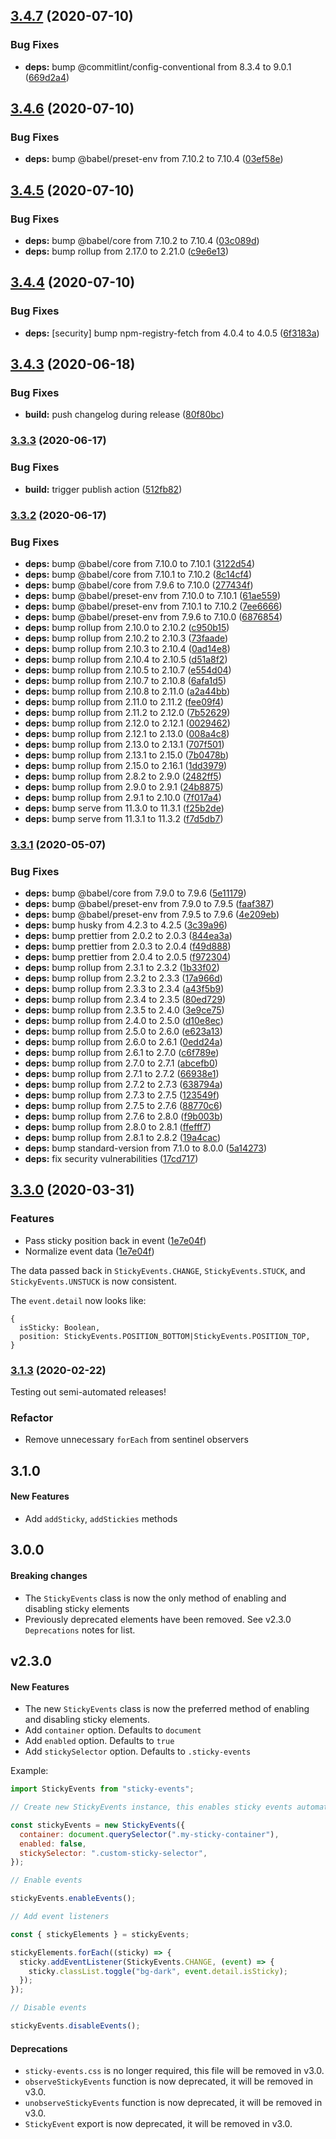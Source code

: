 ## [3.4.7](https://github.com/ryanwalters/sticky-events/compare/v3.4.6...v3.4.7) (2020-07-10)


### Bug Fixes

* **deps:** bump @commitlint/config-conventional from 8.3.4 to 9.0.1 ([669d2a4](https://github.com/ryanwalters/sticky-events/commit/669d2a40dc79d0e37fe813e1819d313c461b4d4d))

## [3.4.6](https://github.com/ryanwalters/sticky-events/compare/v3.4.5...v3.4.6) (2020-07-10)


### Bug Fixes

* **deps:** bump @babel/preset-env from 7.10.2 to 7.10.4 ([03ef58e](https://github.com/ryanwalters/sticky-events/commit/03ef58e9b38cbdb9e15d060b26a3fc12c5b37fca))

## [3.4.5](https://github.com/ryanwalters/sticky-events/compare/v3.4.4...v3.4.5) (2020-07-10)


### Bug Fixes

* **deps:** bump @babel/core from 7.10.2 to 7.10.4 ([03c089d](https://github.com/ryanwalters/sticky-events/commit/03c089d560cce616fbd1364a38ed92549aac8185))
* **deps:** bump rollup from 2.17.0 to 2.21.0 ([c9e6e13](https://github.com/ryanwalters/sticky-events/commit/c9e6e137fbfa428d95e6123e2dfc6ba35909d8de))

## [3.4.4](https://github.com/ryanwalters/sticky-events/compare/v3.4.3...v3.4.4) (2020-07-10)


### Bug Fixes

* **deps:** [security] bump npm-registry-fetch from 4.0.4 to 4.0.5 ([6f3183a](https://github.com/ryanwalters/sticky-events/commit/6f3183ac82f27d852adf65792c916002b690829c))

## [3.4.3](https://github.com/ryanwalters/sticky-events/compare/v3.4.2...v3.4.3) (2020-06-18)


### Bug Fixes

* **build:** push changelog during release ([80f80bc](https://github.com/ryanwalters/sticky-events/commit/80f80bcd9ae329a7784ce3ad580b9f19e65dba2e))

### [3.3.3](https://github.com/ryanwalters/sticky-events/compare/v3.3.2...v3.3.3) (2020-06-17)


### Bug Fixes

* **build:** trigger publish action ([512fb82](https://github.com/ryanwalters/sticky-events/commit/512fb8269fda3c208ecc7b6f7c779a18168f8d24))

### [3.3.2](https://github.com/ryanwalters/sticky-events/compare/v3.3.1...v3.3.2) (2020-06-17)


### Bug Fixes

* **deps:** bump @babel/core from 7.10.0 to 7.10.1 ([3122d54](https://github.com/ryanwalters/sticky-events/commit/3122d546109ddb7f7237c86ca1f14d7b1521c6e9))
* **deps:** bump @babel/core from 7.10.1 to 7.10.2 ([8c14cf4](https://github.com/ryanwalters/sticky-events/commit/8c14cf42904b22729f610dcbfdfebd6ec323dac5))
* **deps:** bump @babel/core from 7.9.6 to 7.10.0 ([277434f](https://github.com/ryanwalters/sticky-events/commit/277434f519e4c05ddd3488ddd8aa59c19f4a4607))
* **deps:** bump @babel/preset-env from 7.10.0 to 7.10.1 ([61ae559](https://github.com/ryanwalters/sticky-events/commit/61ae5595bf7aabda36013f797ce3b544e5739781))
* **deps:** bump @babel/preset-env from 7.10.1 to 7.10.2 ([7ee6666](https://github.com/ryanwalters/sticky-events/commit/7ee6666020d55227871f95f5c8f7dc1f571bcede))
* **deps:** bump @babel/preset-env from 7.9.6 to 7.10.0 ([6876854](https://github.com/ryanwalters/sticky-events/commit/68768541861d1a5526d236da11f37d8f2d92d99c))
* **deps:** bump rollup from 2.10.0 to 2.10.2 ([c950b15](https://github.com/ryanwalters/sticky-events/commit/c950b153005a607e876bf43c12931bfb5d413231))
* **deps:** bump rollup from 2.10.2 to 2.10.3 ([73faade](https://github.com/ryanwalters/sticky-events/commit/73faade4f3b1c3bab5fed93b0adad4b518c8f70b))
* **deps:** bump rollup from 2.10.3 to 2.10.4 ([0ad14e8](https://github.com/ryanwalters/sticky-events/commit/0ad14e83951e968e9708ba0a99c9cd337ce3e633))
* **deps:** bump rollup from 2.10.4 to 2.10.5 ([d51a8f2](https://github.com/ryanwalters/sticky-events/commit/d51a8f24617f51d151efb0e9bc517dee21d58712))
* **deps:** bump rollup from 2.10.5 to 2.10.7 ([e554d04](https://github.com/ryanwalters/sticky-events/commit/e554d0441769401a2d10040c441afef6c2cc26d9))
* **deps:** bump rollup from 2.10.7 to 2.10.8 ([6afa1d5](https://github.com/ryanwalters/sticky-events/commit/6afa1d5ff4beb9d26726300c899f621cd8e0cc84))
* **deps:** bump rollup from 2.10.8 to 2.11.0 ([a2a44bb](https://github.com/ryanwalters/sticky-events/commit/a2a44bbe2dd410573b770f3b36e48b01237ea929))
* **deps:** bump rollup from 2.11.0 to 2.11.2 ([fee09f4](https://github.com/ryanwalters/sticky-events/commit/fee09f4cc5e361d5a4ead97aa95785d92d555162))
* **deps:** bump rollup from 2.11.2 to 2.12.0 ([7b52629](https://github.com/ryanwalters/sticky-events/commit/7b526290cff0edadc735d9802db04faa1ea41c7d))
* **deps:** bump rollup from 2.12.0 to 2.12.1 ([0029462](https://github.com/ryanwalters/sticky-events/commit/00294621bf78d58d268c2aa46dac24c4d6e1ffe8))
* **deps:** bump rollup from 2.12.1 to 2.13.0 ([008a4c8](https://github.com/ryanwalters/sticky-events/commit/008a4c8e42fa4dcf99b7bd6f50d8b8023ee3798a))
* **deps:** bump rollup from 2.13.0 to 2.13.1 ([707f501](https://github.com/ryanwalters/sticky-events/commit/707f501db7181554ba2f5c1d9be987cdd24cc7a6))
* **deps:** bump rollup from 2.13.1 to 2.15.0 ([7b0478b](https://github.com/ryanwalters/sticky-events/commit/7b0478bb4f13e8b3a7e05e4c0c7281bc22b7c1d2))
* **deps:** bump rollup from 2.15.0 to 2.16.1 ([1dd3979](https://github.com/ryanwalters/sticky-events/commit/1dd3979007ca64d250325492b7555f76b7c97b17))
* **deps:** bump rollup from 2.8.2 to 2.9.0 ([2482ff5](https://github.com/ryanwalters/sticky-events/commit/2482ff5cde66677f1ebce1f171562115d0bbfe3b))
* **deps:** bump rollup from 2.9.0 to 2.9.1 ([24b8875](https://github.com/ryanwalters/sticky-events/commit/24b88751ec87322cbd444f354ce23d7e7427ef58))
* **deps:** bump rollup from 2.9.1 to 2.10.0 ([7f017a4](https://github.com/ryanwalters/sticky-events/commit/7f017a4b6bdda075d18b77b53a02901e82329c81))
* **deps:** bump serve from 11.3.0 to 11.3.1 ([f25b2de](https://github.com/ryanwalters/sticky-events/commit/f25b2de0686f2c112973618e6e056849e1f9bbbe))
* **deps:** bump serve from 11.3.1 to 11.3.2 ([f7d5db7](https://github.com/ryanwalters/sticky-events/commit/f7d5db7686739616e1f584ce1a2bf31e630e107d))

### [3.3.1](https://github.com/ryanwalters/sticky-events/compare/v3.3.0...v3.3.1) (2020-05-07)


### Bug Fixes

* **deps:** bump @babel/core from 7.9.0 to 7.9.6 ([5e11179](https://github.com/ryanwalters/sticky-events/commit/5e1117900c821699fa745825f407af94c8c88837))
* **deps:** bump @babel/preset-env from 7.9.0 to 7.9.5 ([faaf387](https://github.com/ryanwalters/sticky-events/commit/faaf387ae7d69da014a5ed810847df5ec6ed4959))
* **deps:** bump @babel/preset-env from 7.9.5 to 7.9.6 ([4e209eb](https://github.com/ryanwalters/sticky-events/commit/4e209eb809fc164d74bd98b0ad1cd1af9ead2246))
* **deps:** bump husky from 4.2.3 to 4.2.5 ([3c39a96](https://github.com/ryanwalters/sticky-events/commit/3c39a96f1195f18174a98ee55aba967ee31330ae))
* **deps:** bump prettier from 2.0.2 to 2.0.3 ([844ea3a](https://github.com/ryanwalters/sticky-events/commit/844ea3ae09a4db1a89a602400647e2a97a0c8551))
* **deps:** bump prettier from 2.0.3 to 2.0.4 ([f49d888](https://github.com/ryanwalters/sticky-events/commit/f49d888a93159194f5805306a7737ca35094fc94))
* **deps:** bump prettier from 2.0.4 to 2.0.5 ([f972304](https://github.com/ryanwalters/sticky-events/commit/f97230468f8d2f4c897e08f9edc447f3dc8d09b6))
* **deps:** bump rollup from 2.3.1 to 2.3.2 ([1b33f02](https://github.com/ryanwalters/sticky-events/commit/1b33f0288a84fe2145abc17eb299e6d2df00ed74))
* **deps:** bump rollup from 2.3.2 to 2.3.3 ([17a966d](https://github.com/ryanwalters/sticky-events/commit/17a966dda0fb25516e17d4c9386e6e550add919c))
* **deps:** bump rollup from 2.3.3 to 2.3.4 ([a43f5b9](https://github.com/ryanwalters/sticky-events/commit/a43f5b9a254340e8bec033a931d00015d83f1589))
* **deps:** bump rollup from 2.3.4 to 2.3.5 ([80ed729](https://github.com/ryanwalters/sticky-events/commit/80ed7297219e7e3cd34a2b722aee54285ca067c0))
* **deps:** bump rollup from 2.3.5 to 2.4.0 ([3e9ce75](https://github.com/ryanwalters/sticky-events/commit/3e9ce75082b048a249275ed22e86e11ae2c12159))
* **deps:** bump rollup from 2.4.0 to 2.5.0 ([d10e8ec](https://github.com/ryanwalters/sticky-events/commit/d10e8ec0dab5db6b49a042c451af52cca23f5e5c))
* **deps:** bump rollup from 2.5.0 to 2.6.0 ([e623a13](https://github.com/ryanwalters/sticky-events/commit/e623a13ee16a80f255454b82c62f31ff56383915))
* **deps:** bump rollup from 2.6.0 to 2.6.1 ([0edd24a](https://github.com/ryanwalters/sticky-events/commit/0edd24acff34ea267c8af81a574008661bc2fd3f))
* **deps:** bump rollup from 2.6.1 to 2.7.0 ([c6f789e](https://github.com/ryanwalters/sticky-events/commit/c6f789e3a5ec1d45f1c06717bccea9f19f2052f7))
* **deps:** bump rollup from 2.7.0 to 2.7.1 ([abcefb0](https://github.com/ryanwalters/sticky-events/commit/abcefb05975a3c9b49e9fe7ad86acd5feeeae27f))
* **deps:** bump rollup from 2.7.1 to 2.7.2 ([66938e1](https://github.com/ryanwalters/sticky-events/commit/66938e145f95dc3e42597a9eef97f502b284fa6d))
* **deps:** bump rollup from 2.7.2 to 2.7.3 ([638794a](https://github.com/ryanwalters/sticky-events/commit/638794a65557bff05260025ce0fb6a3479832d2b))
* **deps:** bump rollup from 2.7.3 to 2.7.5 ([123549f](https://github.com/ryanwalters/sticky-events/commit/123549f9090c0909d4d66e598a8895d9e58e0982))
* **deps:** bump rollup from 2.7.5 to 2.7.6 ([88770c6](https://github.com/ryanwalters/sticky-events/commit/88770c6f5bde48dc19c1342120d29e263ceeb0cb))
* **deps:** bump rollup from 2.7.6 to 2.8.0 ([f9b003b](https://github.com/ryanwalters/sticky-events/commit/f9b003bf9fb0894b8292e80289f86385d4edddcf))
* **deps:** bump rollup from 2.8.0 to 2.8.1 ([ffefff7](https://github.com/ryanwalters/sticky-events/commit/ffefff70d95d011c5885a48b3e899e046efbf8ce))
* **deps:** bump rollup from 2.8.1 to 2.8.2 ([19a4cac](https://github.com/ryanwalters/sticky-events/commit/19a4cac56db6e6b7dbd65b25394c5e3db72b04fd))
* **deps:** bump standard-version from 7.1.0 to 8.0.0 ([5a14273](https://github.com/ryanwalters/sticky-events/commit/5a1427385b91491a927c12cda3dcb9427d39fea5))
* **deps:** fix security vulnerabilities ([17cd717](https://github.com/ryanwalters/sticky-events/commit/17cd71743aff01ca2393a29b23115b568952c31a))

## [3.3.0](https://github.com/ryanwalters/sticky-events/compare/v3.1.2...v3.3.0) (2020-03-31)

### Features

- Pass sticky position back in event ([1e7e04f](https://github.com/ryanwalters/sticky-events/commit/1e7e04f6c5141a7f4f0ef8e2dd80b040a3b591d4))
- Normalize event data ([1e7e04f](https://github.com/ryanwalters/sticky-events/commit/1e7e04f6c5141a7f4f0ef8e2dd80b040a3b591d4))

The data passed back in `StickyEvents.CHANGE`, `StickyEvents.STUCK`, and `StickyEvents.UNSTUCK` is now consistent.

The `event.detail` now looks like:

```
{
  isSticky: Boolean,
  position: StickyEvents.POSITION_BOTTOM|StickyEvents.POSITION_TOP,
}
```

### [3.1.3](https://github.com/ryanwalters/sticky-events/compare/v3.1.2...v3.1.3) (2020-02-22)

Testing out semi-automated releases!

### Refactor

- Remove unnecessary `forEach` from sentinel observers

## 3.1.0

#### New Features

- Add `addSticky`, `addStickies` methods

## 3.0.0

#### Breaking changes

- The `StickyEvents` class is now the only method of enabling and disabling sticky elements
- Previously deprecated elements have been removed. See v2.3.0 `Deprecations` notes for list.

## v2.3.0

#### New Features

- The new `StickyEvents` class is now the preferred method of enabling and disabling sticky elements.
- Add `container` option. Defaults to `document`
- Add `enabled` option. Defaults to `true`
- Add `stickySelector` option. Defaults to `.sticky-events`

Example:

```js
import StickyEvents from "sticky-events";

// Create new StickyEvents instance, this enables sticky events automatically

const stickyEvents = new StickyEvents({
  container: document.querySelector(".my-sticky-container"),
  enabled: false,
  stickySelector: ".custom-sticky-selector",
});

// Enable events

stickyEvents.enableEvents();

// Add event listeners

const { stickyElements } = stickyEvents;

stickyElements.forEach((sticky) => {
  sticky.addEventListener(StickyEvents.CHANGE, (event) => {
    sticky.classList.toggle("bg-dark", event.detail.isSticky);
  });
});

// Disable events

stickyEvents.disableEvents();
```

#### Deprecations

- `sticky-events.css` is no longer required, this file will be removed in v3.0.
- `observeStickyEvents` function is now deprecated, it will be removed in v3.0.
- `unobserveStickyEvents` function is now deprecated, it will be removed in v3.0.
- `StickyEvent` export is now deprecated, it will be removed in v3.0.
